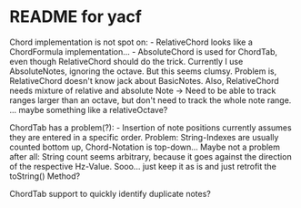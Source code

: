 README for yacf
==========================

Chord implementation is not spot on:
    - RelativeChord looks like a ChordFormula implementation...
    - AbsoluteChord is used for ChordTab, even though RelativeChord should do the trick.
        Currently I use AbsoluteNotes, ignoring the octave. But this seems clumsy.
        Problem is, RelativeChord doesn't know jack about BasicNotes.
        Also, RelativeChord needs mixture of relative and absolute Note 
	-> Need to be able to track ranges larger than an octave, but don't need to track the whole note range.
        ... maybe something like a relativeOctave?

ChordTab has a problem(?):
    - Insertion of note positions currently assumes they are entered in a specific order.
        Problem: String-Indexes are usually counted bottom up, Chord-Notation is top-down...
        Maybe not a problem after all: String count seems arbitrary, because it goes against the direction of the respective Hz-Value.
        Sooo... just keep it as is and just retrofit the toString() Method?
        
ChordTab support to quickly identify duplicate notes?